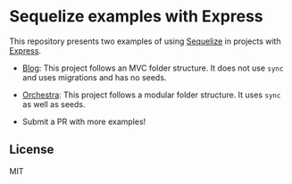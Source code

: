 # Sequelize examples with Express

This repository presents two examples of using [Sequelize](https://sequelize.org/) in projects with [Express](https://github.com/expressjs/express#readme).

* [Blog](https://github.com/sequelize/express-example/tree/master/blog): This project follows an MVC folder structure. It does not use `sync` and uses migrations and has no seeds.
* [Orchestra](https://github.com/sequelize/express-example/tree/master/orchestra): This project follows a modular folder structure. It uses `sync` as well as seeds.

* Submit a PR with more examples!

## License

MIT

